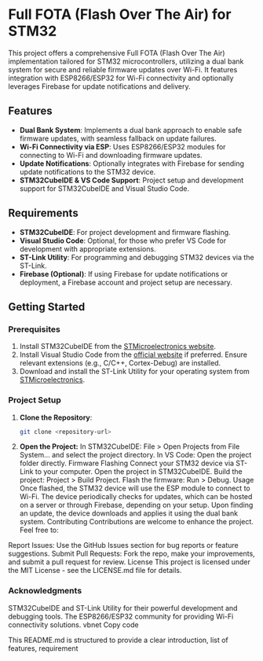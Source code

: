# Full FOTA (Flash Over The Air) for STM32

This project offers a comprehensive Full FOTA (Flash Over The Air) implementation tailored for STM32 microcontrollers, utilizing a dual bank system for secure and reliable firmware updates over Wi-Fi. It features integration with ESP8266/ESP32 for Wi-Fi connectivity and optionally leverages Firebase for update notifications and delivery.

## Features

- **Dual Bank System**: Implements a dual bank approach to enable safe firmware updates, with seamless fallback on update failures.
- **Wi-Fi Connectivity via ESP**: Uses ESP8266/ESP32 modules for connecting to Wi-Fi and downloading firmware updates.
- **Update Notifications**: Optionally integrates with Firebase for sending update notifications to the STM32 device.
- **STM32CubeIDE & VS Code Support**: Project setup and development support for STM32CubeIDE and Visual Studio Code.

## Requirements

- **STM32CubeIDE**: For project development and firmware flashing.
- **Visual Studio Code**: Optional, for those who prefer VS Code for development with appropriate extensions.
- **ST-Link Utility**: For programming and debugging STM32 devices via the ST-Link.
- **Firebase (Optional)**: If using Firebase for update notifications or deployment, a Firebase account and project setup are necessary.

## Getting Started

### Prerequisites

1. Install STM32CubeIDE from the [STMicroelectronics website](https://www.st.com/en/development-tools/stm32cubeide.html).
2. Install Visual Studio Code from the [official website](https://code.visualstudio.com/) if preferred. Ensure relevant extensions (e.g., C/C++, Cortex-Debug) are installed.
3. Download and install the ST-Link Utility for your operating system from [STMicroelectronics](https://www.st.com/en/development-tools/stsw-link004.html).

### Project Setup

1. **Clone the Repository**:
   ```bash
   git clone <repository-url>

   
1. **Open the Project:**
In STM32CubeIDE: File > Open Projects from File System... and select the project directory.
In VS Code: Open the project folder directly.
Firmware Flashing
Connect your STM32 device via ST-Link to your computer.
Open the project in STM32CubeIDE.
Build the project: Project > Build Project.
Flash the firmware: Run > Debug.
Usage
Once flashed, the STM32 device will use the ESP module to connect to Wi-Fi.
The device periodically checks for updates, which can be hosted on a server or through Firebase, depending on your setup.
Upon finding an update, the device downloads and applies it using the dual bank system.
Contributing
Contributions are welcome to enhance the project. Feel free to:

Report Issues: Use the GitHub Issues section for bug reports or feature suggestions.
Submit Pull Requests: Fork the repo, make your improvements, and submit a pull request for review.
License
This project is licensed under the MIT License - see the LICENSE.md file for details.

### Acknowledgments
STM32CubeIDE and ST-Link Utility for their powerful development and debugging tools.
The ESP8266/ESP32 community for providing Wi-Fi connectivity solutions.
vbnet
Copy code

This README.md is structured to provide a clear introduction, list of features, requirement
